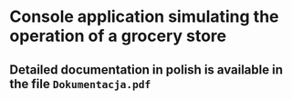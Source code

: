 #  Console application simulating the operation of a grocery store
## Detailed documentation in polish is available in the file `Dokumentacja.pdf`
